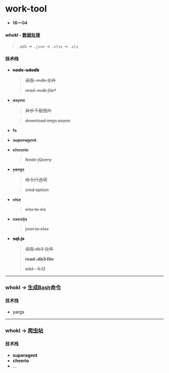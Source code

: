 # work-tool

- ~~18 - 04~~

#### whokl - [数据处理](./work-tool-mdbToXls)

  > `.mdb` -> `.json` -> `.xlsx` -> `.xls`


#### ~~技术栈~~

  - ~~**node-adodb**~~

    > ~~读取 .mdb 文件~~ 
    >
    > ~~*read .mdb file**~~ 

  - ~~async~~

    > ~~异步下载图片~~

    >  ~~download imgs async~~

  - ~~fs~~

  - ~~superagent~~

  - ~~cheerio~~

    > ~~Node jQuery~~

  - ~~yargs~~

    > ~~命令行选项~~

    > ~~cmd option~~

  - ~~xlsx~~

    > ~~xlsx to xls~~

  - ~~exceljs~~

    > ~~josn to xlsx~~

  - ~~**sql.js**~~

    > ~~读取 db3 文件~~
    >
    > ~~**read .db3 file**~~
    >
    > ~~add - 5.12~~

---

### whokl -> [生成Bash命令](./work-tool-copy)

#### 技术栈

  - yargs

---

### whokl -> [爬虫站](./work-tool-cc)

#### 技术栈

  - **superagent**
  - **cheerio**
  - ...